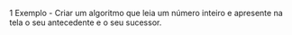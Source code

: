 1 Exemplo - Criar um algoritmo que leia um número inteiro e apresente na tela o seu antecedente e o seu sucessor.